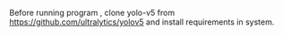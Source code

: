 Before running program , clone yolo-v5 from <a href="https://github.com/ultralytics/yolov5"> https://github.com/ultralytics/yolov5</a> 
and install requirements in system.
